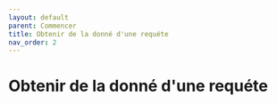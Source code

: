 ```yaml
---
layout: default
parent: Commencer
title: Obtenir de la donné d'une requéte
nav_order: 2
---
```


# Obtenir de la donné d'une requéte